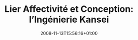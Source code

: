 ---
slug: lier-affectivite-et-conception-ingenierie-kansei
title: "Lier Affectivité et Conception: l’Ingénierie Kansei"
layout: publi
publitype: report
subsection: report
institution:
    logo: Chiba
    name: "Chiba University"
    web: "https://www.chiba-u.ac.jp/"
kansei: true
research: 
    -  kansei
date: 2008-11-13T15:56:16+01:00
reference: "Lévy, P. (2008). Lier Affectivité et Conception: l’Ingénierie Kansei. Techniques de l'Ingénieur, AG2140v1"
link:
    report: "https://www.techniques-ingenieur.fr/base-documentaire/genie-industriel-th6/outils-pour-la-conception-42663210/ingenierie-kansei-ou-comment-lier-affectivite-et-conception-ag2140/ingenierie-kansei-ag2140niv10001.html"
---